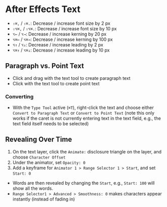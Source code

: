 # After Effects Text

- `⇧⌘,` / `⇧⌘.`: Decrease / increase font size by 2 px
- `⇧⌥⌘,` / `⇧⌥⌘.`: Decrease / increase font size by 10 px
- `⌥←` / `⌥→`: Decrease / increase kerning by 20 px
- `⌥⌘←` / `⌥⌘→`: Decrease / increase kerning by 100 px
- `⌥↑` / `⌥↓`: Decrease / increase leading by 2 px
- `⌥⌘↑` / `⌥⌘↓`: Decrease / increase leading by 10 px

## Paragraph vs. Point Text

- Click and drag with the text tool to create paragraph text
- Click with the text tool to create point text

### Converting

- With the `Type Tool` active (`⌘T`), right-click the text and choose either `Convert to Paragraph Text` or `Convert to Point Text` (note this only works if the caret is not currently entering text in the text field, e.g., the text field itself needs to be selected)

## Revealing Over Time

1. On the text layer, click the `Animate:` disclosure triangle on the layer, and choose `Character Offset`
2. Under the animator, set `Opacity: 0`
3. Add a keyframe for `Animator 1 > Range Selector 1 > Start`, and set `Start: 0`

- Words are then revealed by changing the `Start`, e.g., `Start: 100` will show all the words.
- `Range Selector1 > Advanced > Smoothness: 0` makes characters appear instantly (instead of fading in)

